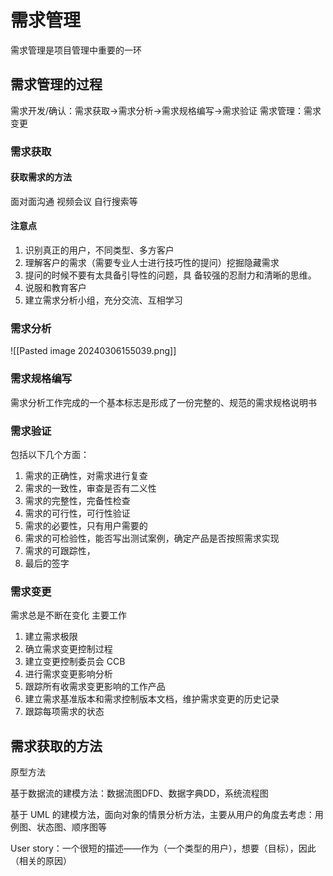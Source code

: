 # 需求管理

需求管理是项目管理中重要的一环

## 需求管理的过程
需求开发/确认：需求获取->需求分析->需求规格编写->需求验证
需求管理：需求变更

### 需求获取

#### 获取需求的方法
面对面沟通
视频会议
自行搜索等
#### 注意点
1. 识别真正的用户，不同类型、多方客户
2. 理解客户的需求（需要专业人士进行技巧性的提问）挖掘隐藏需求
3. 提问的时候不要有太具备引导性的问题，具 备较强的忍耐力和清晰的思维。
4. 说服和教育客户 
5. 建立需求分析小组，充分交流、互相学习

### 需求分析
![[Pasted image 20240306155039.png]]

### 需求规格编写
需求分析工作完成的一个基本标志是形成了一份完整的、规范的需求规格说明书

### 需求验证
包括以下几个方面：
1. 需求的正确性，对需求进行复查
2. 需求的一致性，审查是否有二义性
3. 需求的完整性，完备性检查
4. 需求的可行性，可行性验证
5. 需求的必要性，只有用户需要的
6. 需求的可检验性，能否写出测试案例，确定产品是否按照需求实现
7. 需求的可跟踪性，
8. 最后的签字

### 需求变更
需求总是不断在变化
主要工作
1. 建立需求极限
2. 确立需求变更控制过程
3. 建立变更控制委员会 CCB
4. 进行需求变更影响分析
5. 跟踪所有收需求变更影响的工作产品
6. 建立需求基准版本和需求控制版本文档，维护需求变更的历史记录
7. 跟踪每项需求的状态

## 需求获取的方法
原型方法

基于数据流的建模方法：数据流图DFD、数据字典DD，系统流程图

基于 UML 的建模方法，面向对象的情景分析方法，主要从用户的角度去考虑：用例图、状态图、顺序图等



User story：一个很短的描述——作为（一个类型的用户），想要（目标），因此（相关的原因）